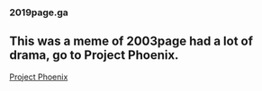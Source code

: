 ### 2019page.ga
## This was a meme of 2003page had a lot of drama, go to Project Phoenix.
[Project Phoenix](https://2003team.github.io/projectphoenix/)

